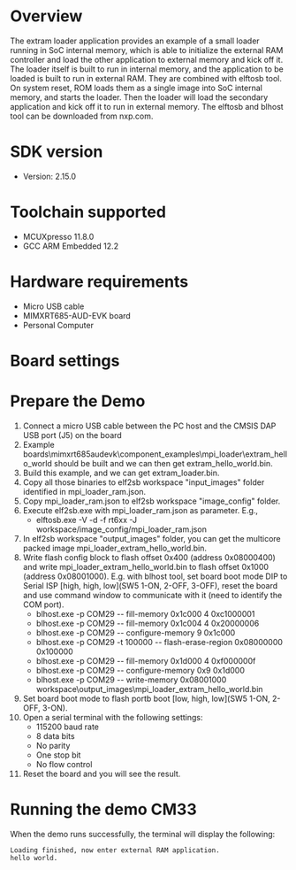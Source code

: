 Overview
========
The extram loader application provides an example of a small loader running in SoC internal memory,
which is able to initialize the external RAM controller and load the other application to external
memory and kick off it.
The loader itself is built to run in internal memory, and the application to be loaded is built to
run in external RAM. They are combined with elftosb tool. On system reset, ROM loads them as a single
image into SoC internal memory, and starts the loader. Then the loader will load the secondary
application and kick off it to run in external memory.
The elftosb and blhost tool can be downloaded from nxp.com.

SDK version
===========
- Version: 2.15.0

Toolchain supported
===================
- MCUXpresso  11.8.0
- GCC ARM Embedded  12.2

Hardware requirements
=====================
- Micro USB cable
- MIMXRT685-AUD-EVK board
- Personal Computer

Board settings
==============


Prepare the Demo
================
1. Connect a micro USB cable between the PC host and the CMSIS DAP USB port (J5) on the board
2. Example boards\mimxrt685audevk\component_examples\mpi_loader\extram_hello_world should be built and we can then
   get extram_hello_world.bin.
3. Build this example, and we can get extram_loader.bin.
4. Copy all those binaries to elf2sb workspace "input_images" folder identified in mpi_loader_ram.json.
5. Copy mpi_loader_ram.json to elf2sb workspace "image_config" folder.
6. Execute elf2sb.exe with mpi_loader_ram.json as parameter. E.g.,
   - elftosb.exe -V -d -f rt6xx -J workspace/image_config/mpi_loader_ram.json
7. In elf2sb workspace "output_images" folder, you can get the multicore packed image mpi_loader_extram_hello_world.bin.
8. Write flash config block to flash offset 0x400 (address 0x08000400) and write mpi_loader_extram_hello_world.bin to
   flash offset 0x1000 (address 0x08001000). E.g. with blhost tool, set board boot mode DIP to Serial ISP
   [high, high, low](SW5 1-ON, 2-OFF, 3-OFF), reset the board and use command window to communicate with it (need to identify the COM port).
   - blhost.exe -p COM29 -- fill-memory 0x1c000 4 0xc1000001
   - blhost.exe -p COM29 -- fill-memory 0x1c004 4 0x20000006
   - blhost.exe -p COM29 -- configure-memory 9 0x1c000
   - blhost.exe -p COM29 -t 100000 -- flash-erase-region 0x08000000 0x100000
   - blhost.exe -p COM29 -- fill-memory 0x1d000 4 0xf000000f
   - blhost.exe -p COM29 -- configure-memory 0x9 0x1d000
   - blhost.exe -p COM29 -- write-memory 0x08001000 workspace\output_images\mpi_loader_extram_hello_world.bin
9. Set board boot mode to flash portb boot [low, high, low](SW5 1-ON, 2-OFF, 3-ON).
10. Open a serial terminal with the following settings:
    - 115200 baud rate
    - 8 data bits
    - No parity
    - One stop bit
    - No flow control
11. Reset the board and you will see the result.

Running the demo CM33
=====================
When the demo runs successfully, the terminal will display the following:

~~~~~~~~~~~~~~~~~~~~~~~~~~~~~~~~~
Loading finished, now enter external RAM application.
hello world.
~~~~~~~~~~~~~~~~~~~~~~~~~~~~~~~~~

